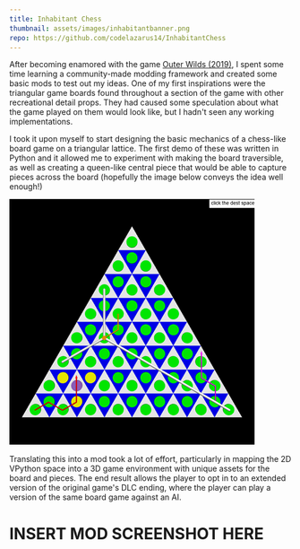 ```yaml
---
title: Inhabitant Chess
thumbnail: assets/images/inhabitantbanner.png
repo: https://github.com/codelazarus14/InhabitantChess
---
```

After becoming enamored with the game [Outer Wilds (2019)](https://store.steampowered.com/app/753640/Outer_Wilds/), I spent some time learning a community-made modding framework and created some basic mods to test out my ideas. One of my first inspirations were the triangular game boards found throughout a section of the game with other recreational detail props. They had caused some speculation about what the game played on them would look like, but I hadn't seen any working implementations.

I took it upon myself to start designing the basic mechanics of a chess-like board game on a triangular lattice. The first demo of these was written in Python and it allowed me to experiment with making the board traversible, as well as creating a queen-like central piece that would be able to capture pieces across the board (hopefully the image below conveys the idea well enough!)

![A screenshot of my first triangular chessboard demo. The queen-like piece is represented by a small circle occupying one of the board's spaces, with long column-like projections extending outward along the points of the occupied triangular space to the edges of the board.](../assets/images/triboardvpython.png)

Translating this into a mod took a lot of effort, particularly in mapping the 2D VPython space into a 3D game environment with unique assets for the board and pieces. The end result allows the player to opt in to an extended version of the original game's DLC ending, where the player can play a version of the same board game against an AI.

# INSERT MOD SCREENSHOT HERE